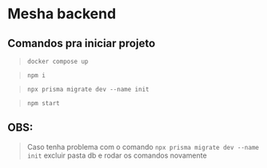 # Mesha backend
## Comandos pra iniciar projeto
>```docker compose up```

>```npm i```

>```npx prisma migrate dev --name init```

>```npm start```

## OBS:
> Caso tenha problema com o comando ```npx prisma migrate dev --name init``` excluir pasta db e rodar os comandos novamente 

